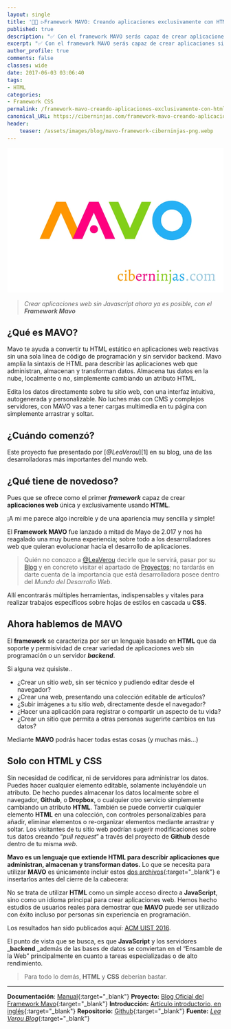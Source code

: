 ```yaml
---
layout: single
title: '👨‍💻 ▷Framework MAVO: Creando aplicaciones exclusivamente con HTML'
published: true
description: "✅ Con el framework MAVO serás capaz de crear aplicaciones simplemente desde la construcción a través del uso más avanzado del HTML"
excerpt: "✅ Con el framework MAVO serás capaz de crear aplicaciones simplemente desde la construcción a través del uso más avanzado del HTML"
author_profile: true
comments: false
classes: wide
date: 2017-06-03 03:06:40
tags:
- HTML
categories:
- Framework CSS
permalink: /framework-mavo-creando-aplicaciones-exclusivamente-con-html/
canonical_URL: https://ciberninjas.com/framework-mavo-creando-aplicaciones-exclusivamente-con-html/
header:
    teaser: /assets/images/blog/mavo-framework-ciberninjas-png.webp
---
```


![El Framework Mavo te permite crear aplicaciones exclusivamente con HTML](/assets/images/blog/mavo-framework-ciberninjas-png.webp "El Framework Mavo te permite crear aplicaciones exclusivamente con HTML")

> _Crear aplicaciones web sin Javascript ahora ya es posible, con el_ **_Framework Mavo_** 

## ¿Qué es MAVO?

Mavo te ayuda a convertir tu HTML estático en aplicaciones web reactivas sin una sola línea de código de programación y sin servidor backend. Mavo amplía la sintaxis de HTML para describir las aplicaciones web que administran, almacenan y transforman datos. Almacena tus datos en la nube, localmente o no, simplemente cambiando un atributo HTML.
  
Edita los datos directamente sobre tu sitio web, con una interfaz intuitiva, autogenerada y personalizable. No luches más con CMS y complejos servidores, con MAVO vas a tener cargas multimedia en tu página con simplemente arrastrar y soltar.

## ¿Cuándo comenzó?

Este proyecto fue presentado por [_@LeaVerou_][1] en su blog, una de las desarrolladoras más importantes del mundo web.

## **¿Qué tiene de novedoso?**

Pues que se ofrece como el primer **_framework_** capaz de crear **aplicaciones web** única y exclusivamente usando **HTML**.

¡A mi me parece algo increíble y de una apariencia muy sencilla y simple!

El **Framework MAVO** fue lanzado a mitad de Mayo de 2.017 y nos ha reagalado una muy buena experiencia; sobre todo a los desarrolladores web que quieran evolucionar hacía el desarrollo de aplicaciones.

> Quién no conozco a [@LeaVerou](https://twitter.com/leaverou) decirle que le servirá, pasar por su [Blog](http://lea.verou.me/) y en concreto visitar el apartado de [Proyectos](http://lea.verou.me/projects/); no tardarás en darte cuenta de la importancia que está desarrolladora posee dentro del _Mundo del Desarrollo Web_.

Allí encontrarás múltiples herramientas, indispensables y vitales para realizar trabajos específicos sobre hojas de estilos en cascada u **CSS**.

## Ahora hablemos de **MAVO**

El **framework** se caracteriza por ser un lenguaje basado en **HTML** que da soporte y permisividad de crear variedad de aplicaciones web sin programación o un servidor **_backend_**.

Si alguna vez quisiste..

  * ¿Crear un sitio _web_, sin ser técnico y pudiendo editar desde el navegador?
  * ¿Crear una web, presentando una colección editable de artículos?
  * ¿Subir imágenes a tu sitio _web_, directamente desde el navegador?
  * ¿Hacer una aplicación para registrar o compartir un aspecto de tu vida?
  * ¿Crear un sitio que permita a otras personas sugerirte cambios en tus datos?

Mediante **MAVO** podrás hacer todas estas cosas (y muchas más…)

## Solo con HTML y CSS

Sin necesidad de codificar, ni de servidores para administrar los datos. Puedes hacer cualquier elemento editable, solamente incluyéndole un atributo. De hecho puedes almacenar los datos localmente sobre el navegador, **Github**, o **Dropbox**, o cualquier otro servicio simplemente cambiando un atributo **HTML**. También se puede convertir cualquier elemento **HTML** en una colección, con controles personalizables para añadir, eliminar elementos o re-organizar elementos mediante arrastrar y soltar. Los visitantes de tu sitio web podrían sugerir modificaciones sobre tus datos creando “_pull request_” a través del proyecto de **Github** desde dentro de tu misma _web_.

**Mavo es un lenguaje que extiende HTML para describir aplicaciones que administran, almacenan y transforman datos.** Lo que se necesita para utilizar **MAVO** es únicamente incluir estos [dos archivos](http://mavo.io/get/){:target="_blank"} e insertarlos antes del cierre de la cabecera:

No se trata de utilizar **HTML** como un simple acceso directo a **JavaScript**, sino como un idioma principal para crear aplicaciones web. Hemos hecho estudios de usuarios reales para demostrar que **MAVO** puede ser utilizado con éxito incluso por personas sin experiencia en programación.

Los resultados han sido publicados aquí: [ACM UIST 2016](http://dl.acm.org/citation.cfm?id=2984551).

El punto de vista que se busca, es que **JavaScript** y los servidores _**backend** _además de las bases de datos se conviertan en el “Ensamble de la Web” principalmente en cuanto a tareas especializadas o de alto rendimiento.

> Para todo lo demás, **HTML** y **CSS** deberían bastar.

---

**Documentación**: [Manual](http://mavo.io/docs){:target="_blank"}
**Proyecto:** [Blog Oficial del Framework Mavo](http://mavo.io){:target="_blank"}
**Introducción:** [Artículo introductorio, en inglés](https://www.smashingmagazine.com/2017/05/introducing-mavo){:target="_blank"}
**Repositorio:** [Github](https://github.com/mavoweb/mavo/){:target="_blank"}
**Fuente:**  [_Lea Verou Blog_](http://lea.verou.me/2017/05/introducing-mavo-create-web-apps-entirely-by-writing-html/){:target="_blank"}
